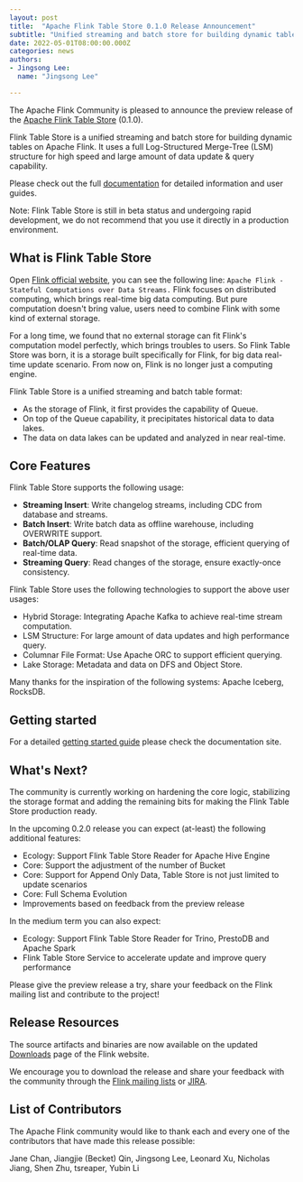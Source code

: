 ```yaml
---
layout: post
title:  "Apache Flink Table Store 0.1.0 Release Announcement"
subtitle: "Unified streaming and batch store for building dynamic tables on Apache Flink."
date: 2022-05-01T08:00:00.000Z
categories: news
authors:
- Jingsong Lee:
  name: "Jingsong Lee"

---
```


The Apache Flink Community is pleased to announce the preview release of the
[Apache Flink Table Store](https://github.com/apache/flink-table-store) (0.1.0).

Flink Table Store is a unified streaming and batch store for building dynamic tables
on Apache Flink. It uses a full Log-Structured Merge-Tree (LSM) structure for high speed
and large amount of data update & query capability.

Please check out the full [documentation]({{site.DOCS_BASE_URL}}flink-table-store-docs-release-0.1/) for detailed information and user guides.

Note: Flink Table Store is still in beta status and undergoing rapid development,
we do not recommend that you use it directly in a production environment.

## What is Flink Table Store

Open [Flink official website](https://flink.apache.org/), you can see the following line:
`Apache Flink - Stateful Computations over Data Streams.` Flink focuses on distributed computing,
which brings real-time big data computing. But pure computation doesn't bring value, users need
to combine Flink with some kind of external storage.

For a long time, we found that no external storage can fit Flink's computation model perfectly,
which brings troubles to users. So Flink Table Store was born, it is a storage built specifically
for Flink, for big data real-time update scenario. From now on, Flink is no longer just a computing
engine.

Flink Table Store is a unified streaming and batch table format:
- As the storage of Flink, it first provides the capability of Queue.
- On top of the Queue capability, it precipitates historical data to data lakes.
- The data on data lakes can be updated and analyzed in near real-time.

## Core Features

Flink Table Store supports the following usage:
- **Streaming Insert**: Write changelog streams, including CDC from database and streams.
- **Batch Insert**: Write batch data as offline warehouse, including OVERWRITE support.
- **Batch/OLAP Query**: Read snapshot of the storage, efficient querying of real-time data.
- **Streaming Query**: Read changes of the storage, ensure exactly-once consistency.

Flink Table Store uses the following technologies to support the above user usages:
- Hybrid Storage: Integrating Apache Kafka to achieve real-time stream computation.
- LSM Structure: For large amount of data updates and high performance query.
- Columnar File Format: Use Apache ORC to support efficient querying.
- Lake Storage: Metadata and data on DFS and Object Store.

Many thanks for the inspiration of the following systems: Apache Iceberg, RocksDB.

## Getting started

For a detailed [getting started guide]({{site.DOCS_BASE_URL}}flink-table-store-docs-release-0.1/docs/try-table-store/quick-start/) please check the documentation site.

## What's Next?

The community is currently working on hardening the core logic, stabilizing the storage format and adding the remaining bits for making the Flink Table Store production ready.

In the upcoming 0.2.0 release you can expect (at-least) the following additional features:

* Ecology: Support Flink Table Store Reader for Apache Hive Engine
* Core: Support the adjustment of the number of Bucket
* Core: Support for Append Only Data, Table Store is not just limited to update scenarios
* Core: Full Schema Evolution
* Improvements based on feedback from the preview release

In the medium term you can also expect:

* Ecology: Support Flink Table Store Reader for Trino, PrestoDB and Apache Spark
* Flink Table Store Service to accelerate update and improve query performance

Please give the preview release a try, share your feedback on the Flink mailing list and contribute to the project!

## Release Resources

The source artifacts and binaries are now available on the updated [Downloads](https://flink.apache.org/downloads.html)
page of the Flink website.

We encourage you to download the release and share your feedback with the community through the [Flink mailing lists](https://flink.apache.org/community.html#mailing-lists)
or [JIRA](https://issues.apache.org/jira/issues/?jql=project%20%3D%20FLINK%20AND%20component%20%3D%20%22Table%20Store%22).

## List of Contributors

The Apache Flink community would like to thank each and every one of the contributors that have made this release possible:

Jane Chan, Jiangjie (Becket) Qin, Jingsong Lee, Leonard Xu, Nicholas Jiang, Shen Zhu, tsreaper, Yubin Li
